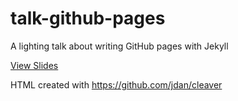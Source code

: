 # talk-github-pages

A lighting talk about writing GitHub pages with Jekyll

[View Slides](https://mike-ward/github.io/talk-github-pages/)

HTML created with <https://github.com/jdan/cleaver>
